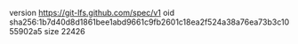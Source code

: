 version https://git-lfs.github.com/spec/v1
oid sha256:1b7d40d8d1861bee1abd9661c9fb2601c18ea2f524a38a76ea73b3c1055902a5
size 22426

